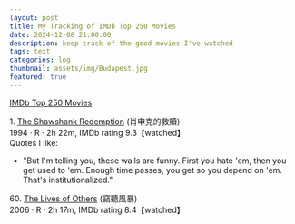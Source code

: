 ```yaml
---
layout: post
title: My Tracking of IMDb Top 250 Movies
date: 2024-12-08 21:00:00
description: keep track of the good movies I've watched
tags: text
categories: log
thumbnail: assets/img/Budapest.jpg
featured: true
---
```


[IMDb Top 250 Movies](https://www.imdb.com/chart/top/)

1\. [The Shawshank Redemption](https://www.imdb.com/title/tt0111161/?ref_=chttp_t_1) (肖申克的救贖)\
1994 · R · 2h 22m, IMDb rating 9.3【watched】\
Quotes I like:
* "But I'm telling you, these walls are funny. First you hate 'em, then you get used to 'em. Enough time passes, you get so you depend on 'em. That's institutionalized."

60\. [The Lives of Others](https://www.imdb.com/title/tt0405094/?ref_=chttp_t_60) (竊聽風暴)\
2006 · R · 2h 17m, IMDb rating 8.4【watched】
